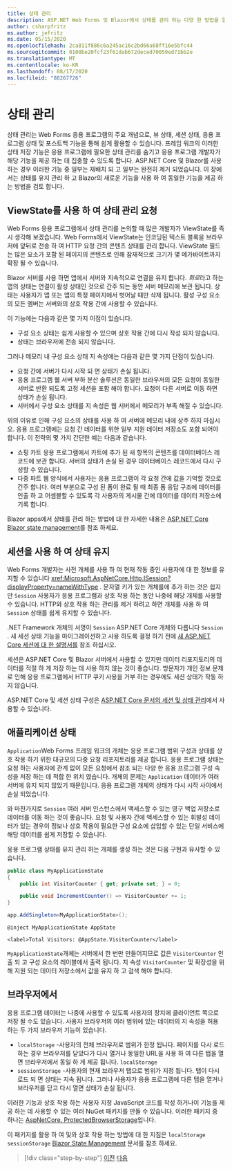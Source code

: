 ```yaml
---
title: 상태 관리
description: ASP.NET Web Forms 및 Blazor에서 상태를 관리 하는 다양 한 방법을 알아봅니다.
author: csharpfritz
ms.author: jefritz
ms.date: 05/15/2020
ms.openlocfilehash: 2ca811f886c6a245ac16c2bd66a68ff16e5bfc44
ms.sourcegitcommit: 0100be20fcf23f61dab672deced70059ed71bb2e
ms.translationtype: MT
ms.contentlocale: ko-KR
ms.lasthandoff: 08/17/2020
ms.locfileid: "88267726"
---
```

# <a name="state-management"></a>상태 관리

상태 관리는 Web Forms 응용 프로그램의 주요 개념으로, 뷰 상태, 세션 상태, 응용 프로그램 상태 및 포스트백 기능을 통해 쉽게 활용할 수 있습니다. 프레임 워크의 이러한 상태 저장 기능은 응용 프로그램에 필요한 상태 관리를 숨기고 응용 프로그램 개발자가 해당 기능을 제공 하는 데 집중할 수 있도록 합니다. ASP.NET Core 및 Blazor를 사용 하는 경우 이러한 기능 중 일부는 재배치 되 고 일부는 완전히 제거 되었습니다. 이 장에서는 상태를 유지 관리 하 고 Blazor의 새로운 기능을 사용 하 여 동일한 기능을 제공 하는 방법을 검토 합니다.

## <a name="request-state-management-with-viewstate"></a>ViewState를 사용 하 여 상태 관리 요청

Web Forms 응용 프로그램에서 상태 관리를 논의할 때 많은 개발자가 ViewState를 즉시 생각해 보겠습니다. Web Forms에서 ViewState는 인코딩된 텍스트 블록을 브라우저에 앞뒤로 전송 하 여 HTTP 요청 간의 콘텐츠 상태를 관리 합니다. ViewState 필드는 많은 요소가 포함 된 페이지의 콘텐츠로 인해 잠재적으로 크기가 몇 메가바이트까지 확장 될 수 있습니다.

Blazor 서버를 사용 하면 앱에서 서버와 지속적으로 연결을 유지 합니다. *회로*라고 하는 앱의 상태는 연결이 활성 상태인 것으로 간주 되는 동안 서버 메모리에 보관 됩니다. 상태는 사용자가 앱 또는 앱의 특정 페이지에서 벗어날 때만 삭제 됩니다. 활성 구성 요소의 모든 멤버는 서버와의 상호 작용 간에 사용할 수 있습니다.

이 기능에는 다음과 같은 몇 가지 이점이 있습니다.

- 구성 요소 상태는 쉽게 사용할 수 있으며 상호 작용 간에 다시 작성 되지 않습니다.
- 상태는 브라우저에 전송 되지 않습니다.

그러나 메모리 내 구성 요소 상태 지 속성에는 다음과 같은 몇 가지 단점이 있습니다.

- 요청 간에 서버가 다시 시작 되 면 상태가 손실 됩니다.
- 응용 프로그램 웹 서버 부하 분산 솔루션은 동일한 브라우저의 모든 요청이 동일한 서버로 반환 되도록 고정 세션을 포함 해야 합니다. 요청이 다른 서버로 이동 하면 상태가 손실 됩니다.
- 서버에서 구성 요소 상태를 지 속성은 웹 서버에서 메모리가 부족 해질 수 있습니다.

위의 이유로 인해 구성 요소의 상태를 사용 하 여 서버에 메모리 내에 상주 하지 마십시오. 응용 프로그램에는 요청 간 데이터를 위한 일부 지원 데이터 저장소도 포함 되어야 합니다. 이 전략의 몇 가지 간단한 예는 다음과 같습니다.

- 쇼핑 카트 응용 프로그램에서 카트에 추가 된 새 항목의 콘텐츠를 데이터베이스 레코드에 보관 합니다. 서버의 상태가 손실 된 경우 데이터베이스 레코드에서 다시 구성할 수 있습니다.
- 다중 파트 웹 양식에서 사용자는 응용 프로그램이 각 요청 간에 값을 기억할 것으로 간주 합니다. 여러 부분으로 구성 된 폼이 완료 될 때 최종 폼 응답 구조에 데이터를 인출 하 고 어셈블할 수 있도록 각 사용자의 게시물 간에 데이터를 데이터 저장소에 기록 합니다.

Blazor apps에서 상태를 관리 하는 방법에 대 한 자세한 내용은 [ASP.NET Core Blazor state management](/aspnet/core/blazor/state-management)를 참조 하세요.

## <a name="maintain-state-with-session"></a>세션을 사용 하 여 상태 유지

Web Forms 개발자는 사전 개체를 사용 하 여 현재 작동 중인 사용자에 대 한 정보를 유지할 수 있습니다 <xref:Microsoft.AspNetCore.Http.ISession?displayProperty=nameWithType> . 문자열 키가 있는 개체를에 추가 하는 것은 쉽지만 `Session` 사용자가 응용 프로그램과 상호 작용 하는 동안 나중에 해당 개체를 사용할 수 있습니다. HTTP와 상호 작용 하는 관리를 제거 하려고 하면 개체를 사용 하 여 `Session` 상태를 쉽게 유지할 수 있습니다.

.NET Framework 개체의 서명이 `Session` ASP.NET Core 개체와 다릅니다 `Session` . 새 세션 상태 기능을 마이그레이션하고 사용 하도록 결정 하기 전에 [새 ASP.NET Core 세션에 대 한 설명서를](/dotnet/api/microsoft.aspnetcore.http.isession) 참조 하십시오.

세션은 ASP.NET Core 및 Blazor 서버에서 사용할 수 있지만 데이터 리포지토리의 데이터를 적절 하 게 저장 하는 데 사용 하지 않는 것이 좋습니다. 방문자가 개인 정보 문제로 인해 응용 프로그램에서 HTTP 쿠키 사용을 거부 하는 경우에도 세션 상태가 작동 하지 않습니다.

ASP.NET Core 및 세션 상태 구성은 [ASP.NET Core 문서의 세션 및 상태 관리](/aspnet/core/fundamentals/app-state#session-state)에서 사용할 수 있습니다.

## <a name="application-state"></a>애플리케이션 상태

`Application`Web Forms 프레임 워크의 개체는 응용 프로그램 범위 구성과 상태를 상호 작용 하기 위한 대규모의 다중 요청 리포지토리를 제공 합니다. 응용 프로그램 상태는 요청 하는 사용자에 관계 없이 모든 요청에서 참조 되는 다양 한 응용 프로그램 구성 속성을 저장 하는 데 적합 한 위치 였습니다. 개체의 문제는 `Application` 데이터가 여러 서버에 유지 되지 않았기 때문입니다. 응용 프로그램 개체의 상태가 다시 시작 사이에서 손실 되었습니다.

와 마찬가지로 `Session` 여러 서버 인스턴스에서 액세스할 수 있는 영구 백업 저장소로 데이터를 이동 하는 것이 좋습니다. 요청 및 사용자 간에 액세스할 수 있는 휘발성 데이터가 있는 경우이 정보나 상호 작용이 필요한 구성 요소에 삽입할 수 있는 단일 서비스에 해당 데이터를 쉽게 저장할 수 있습니다.

응용 프로그램 상태를 유지 관리 하는 개체를 생성 하는 것은 다음 구현과 유사할 수 있습니다.

```csharp
public class MyApplicationState
{
    public int VisitorCounter { get; private set; } = 0;

    public void IncrementCounter() => VisitorCounter += 1;
}
```

```csharp
app.AddSingleton<MyApplicationState>();
```

```razor
@inject MyApplicationState AppState

<label>Total Visitors: @AppState.VisitorCounter</label>
```

`MyApplicationState`개체는 서버에서 한 번만 만들어지므로 값은 `VisitorCounter` 인출 되 고 구성 요소의 레이블에서 출력 됩니다. 지 속성 `VisitorCounter` 및 확장성을 위해 지원 되는 데이터 저장소에서 값을 유지 하 고 검색 해야 합니다.

## <a name="in-the-browser"></a>브라우저에서

응용 프로그램 데이터는 나중에 사용할 수 있도록 사용자의 장치에 클라이언트 쪽으로 저장 될 수도 있습니다. 사용자 브라우저의 여러 범위에 있는 데이터의 지 속성을 허용 하는 두 가지 브라우저 기능이 있습니다.

- `localStorage` -사용자의 전체 브라우저로 범위가 한정 됩니다. 페이지를 다시 로드 하는 경우 브라우저를 닫았다가 다시 열거나 동일한 URL을 사용 하 여 다른 탭을 열면 브라우저에서 동일 하 게 제공 됩니다. `localStorage`
- `sessionStorage` -사용자의 현재 브라우저 탭으로 범위가 지정 됩니다. 탭이 다시 로드 되 면 상태는 지속 됩니다. 그러나 사용자가 응용 프로그램에 다른 탭을 열거나 브라우저를 닫고 다시 열면 상태가 손실 됩니다.

이러한 기능과 상호 작용 하는 사용자 지정 JavaScript 코드를 작성 하거나이 기능을 제공 하는 데 사용할 수 있는 여러 NuGet 패키지를 만들 수 있습니다. 이러한 패키지 중 하나는 [AspNetCore. ProtectedBrowserStorage](https://www.nuget.org/packages/Microsoft.AspNetCore.ProtectedBrowserStorage)입니다.

이 패키지를 활용 하 여 및와 상호 작용 하는 방법에 대 한 지침은 `localStorage` `sessionStorage` [Blazor State Management](/aspnet/core/blazor/state-management#protected-browser-storage-experimental-package) 문서를 참조 하세요.

>[!div class="step-by-step"]
>[이전](pages-routing-layouts.md)
>[다음](forms-validation.md)
